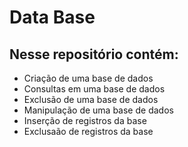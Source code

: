# Data Base
## Nesse repositório contém:
* Criação de uma base de dados
* Consultas em uma base de dados
* Exclusão de uma base de dados
* Manipulação de uma base de dados
* Inserção de registros da base
* Exclusaão de registros da base
